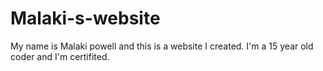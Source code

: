 # Malaki-s-website
My name is Malaki powell and this is a website I created. I'm a 15 year old coder and I'm certifited. 
